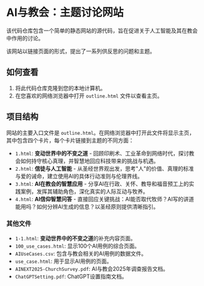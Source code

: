 # AI与教会：主题讨论网站

该代码仓库包含一个简单的静态网站的源代码，旨在促进关于人工智能及其在教会中作用的讨论。

该网站以链接页面的形式，提出了一系列供反思的问题和主题。

## 如何查看

1.  将此代码仓库克隆到您的本地计算机。
2.  在您喜欢的网络浏览器中打开 `outline.html` 文件以查看主页。

## 项目结构

网站的主要入口文件是 `outline.html`。在网络浏览器中打开此文件将显示主页，其中包含四个卡片，每个卡片链接到主题的不同方面：

-   `1.html`: **变动世界中的不变之道** - 回顾印刷术、工业革命到网络时代，探讨教会如何持守核心真理，并智慧地回应科技带来的挑战与机遇。
-   `2.html`: **信徒与人工智能** - 从圣经世界观出发，思考"人"的价值、真理的标准与爱的诫命，建立使用AI的具体行动准则与伦理界线。
-   `3.html`: **AI在教会的智慧应用** - 分享AI在行政、关怀、教导和福音预工上的实践案例，发挥其辅助角色，深化真实的人际互动与牧养。
-   `4.html`: **AI信仰智慧问答** - 直接回应关键挑战：AI能否取代牧师？AI写的讲道能用吗？如何分辨AI生成的信息？以圣经原则提供清晰指引。

### 其他文件

-   `1-1.html`: **变动世界中的不变之道**的补充内容页面。
-   `100_use_cases.html`: 显示100个AI用例的综合页面。
-   `AIUseCases.csv`: 包含与教会相关的AI用例的数据文件。
-   `use_case.html`: 用于显示AI用例的页面。
-   `AINEXT2025-ChurchSurvey.pdf`: AI与教会2025年调查报告文档。
-   `ChatGPTSetting.pdf`: ChatGPT设置指南文档。 